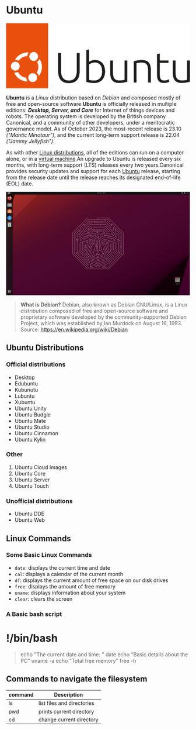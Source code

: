 # Ubuntu

![Ubuntu logo](UbuntuLogo.svg)

**Ubuntu** is a *Linux* distribution based on *Debian* and composed mostly of free and open-source software.**Ubuntu** is officially released in multiple editions: ***Desktop, Server,  and Core***  for Internet of things devices and robots. The operating system is developed by the British company Canonical, and a community of other developers, under a meritocratic governance model. As of October 2023, the most-recent release is 23.10 *("Mantic Minotaur")*, and the current long-term support release is 22.04 *("Jammy Jellyfish")*.

As with other [Linux distributions](https://en.wikipedia.org/wiki/Linux_distribution), all of the editions can run on a computer alone, or in a [virtual machine](https://en.wikipedia.org/wiki/Virtual_machine).An upgrade to Ubuntu is released every six months, with long-term support (LTS) releases every two years.Canonical provides security updates and support for each [Ubuntu](https://ubuntu.com/) release, starting from the release date until the release reaches its designated end-of-life (EOL) date.

![Ubuntu desktop image](UbuntuDesktop.png)

>**What is Debian?** Debian, also known as Debian GNU/Linux, is a Linux distribution composed of free and open-source  software and proprietary software developed by the community-supported Debian Project, which was established  by Ian Murdock on August 16, 1993. 
Source: https://en.wikipedia.org/wiki/Debian 

## Ubuntu Distributions
### Official distributions
- Desktop
- Edubuntu
- Kubunutu
- Lubuntu
- Xubuntu
- Ubuntu Unity
- Ubuntu Budgie
- Ubuntu Mate
- Ubuntu Studio
- Ubuntu Cinnamon
- Ubuntu Kylin

### Other
1. Ubuntu Cloud Images
2. Ubuntu Core
3. Ubuntu Server
4. Ubuntu Touch

### Unofficial distributions
- Ubuntu DDE
- Ubuntu Web

## Linux Commands

### Some Basic Linux Commands
- `date`: displays the current time and date
- `cal`: displays a calendar of the current month
- `df`: displays the current amount of free space on our disk drives
- `free`: displays the amount of free memory
- `uname`: displays information about your system
- `clear`: clears the screen

### A Basic bash script
# !/bin/bash
>echo "The current date and time: "
date
echo "Basic details about the PC"
uname -a
echo "Total free memory"
free -h

## Commands to navigate the filesystem

| command | Description                |
| ------- | -------------------------- |
| ls      | list files and directories |
| pwd     | prints current directory   |
| cd      | change current directory   |
